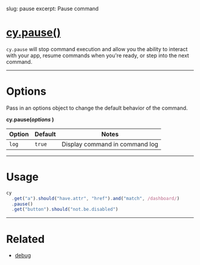 slug: pause
excerpt: Pause command

# [cy.pause()](#usage)

`cy.pause` will stop command execution and allow you the ability to interact with your app, resume commands when you're ready, or step into the next command.

***

# Options

Pass in an options object to change the default behavior of the command.

**cy.pause(*options* )**

Option | Default | Notes
--- | --- | ---
`log` | `true` | Display command in command log

***

# Usage

```javascript
cy
  .get("a").should("have.attr", "href").and("match", /dashboard/)
  .pause()
  .get("button").should("not.be.disabled")
```

***

# Related

- [debug](https://on.cypress.io/api/debug)